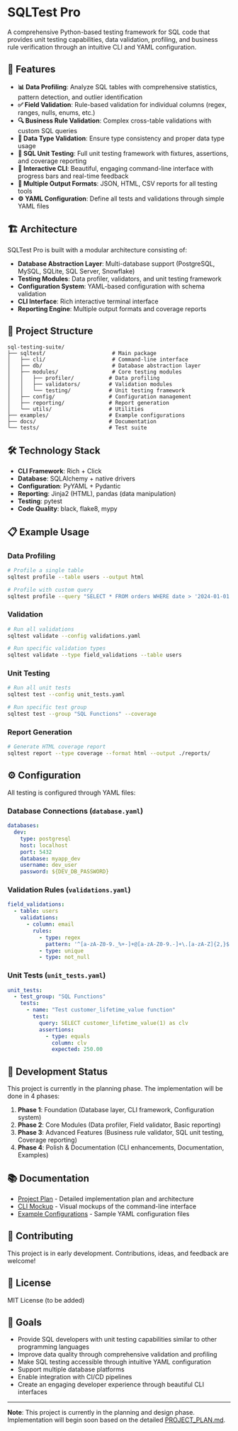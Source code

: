 # SQLTest Pro

A comprehensive Python-based testing framework for SQL code that provides unit testing capabilities, data validation, profiling, and business rule verification through an intuitive CLI and YAML configuration.

## 🚀 Features

- **📊 Data Profiling**: Analyze SQL tables with comprehensive statistics, pattern detection, and outlier identification
- **✅ Field Validation**: Rule-based validation for individual columns (regex, ranges, nulls, enums, etc.)
- **🔍 Business Rule Validation**: Complex cross-table validations with custom SQL queries
- **🎯 Data Type Validation**: Ensure type consistency and proper data type usage
- **🧪 SQL Unit Testing**: Full unit testing framework with fixtures, assertions, and coverage reporting
- **🎨 Interactive CLI**: Beautiful, engaging command-line interface with progress bars and real-time feedback
- **📄 Multiple Output Formats**: JSON, HTML, CSV reports for all testing tools
- **⚙️ YAML Configuration**: Define all tests and validations through simple YAML files

## 🏗️ Architecture

SQLTest Pro is built with a modular architecture consisting of:

- **Database Abstraction Layer**: Multi-database support (PostgreSQL, MySQL, SQLite, SQL Server, Snowflake)
- **Testing Modules**: Data profiler, validators, and unit testing framework
- **Configuration System**: YAML-based configuration with schema validation
- **CLI Interface**: Rich interactive terminal interface
- **Reporting Engine**: Multiple output formats and coverage reports

## 📁 Project Structure

```
sql-testing-suite/
├── sqltest/                     # Main package
│   ├── cli/                     # Command-line interface
│   ├── db/                      # Database abstraction layer
│   ├── modules/                 # Core testing modules
│   │   ├── profiler/           # Data profiling
│   │   ├── validators/         # Validation modules
│   │   └── testing/            # Unit testing framework
│   ├── config/                 # Configuration management
│   ├── reporting/              # Report generation
│   └── utils/                  # Utilities
├── examples/                   # Example configurations
├── docs/                       # Documentation
└── tests/                      # Test suite
```

## 🛠️ Technology Stack

- **CLI Framework**: Rich + Click
- **Database**: SQLAlchemy + native drivers
- **Configuration**: PyYAML + Pydantic
- **Reporting**: Jinja2 (HTML), pandas (data manipulation)
- **Testing**: pytest
- **Code Quality**: black, flake8, mypy

## 📋 Example Usage

### Data Profiling
```bash
# Profile a single table
sqltest profile --table users --output html

# Profile with custom query
sqltest profile --query "SELECT * FROM orders WHERE date > '2024-01-01'"
```

### Validation
```bash
# Run all validations
sqltest validate --config validations.yaml

# Run specific validation types
sqltest validate --type field_validations --table users
```

### Unit Testing
```bash
# Run all unit tests
sqltest test --config unit_tests.yaml

# Run specific test group
sqltest test --group "SQL Functions" --coverage
```

### Report Generation
```bash
# Generate HTML coverage report
sqltest report --type coverage --format html --output ./reports/
```

## ⚙️ Configuration

All testing is configured through YAML files:

### Database Connections (`database.yaml`)
```yaml
databases:
  dev:
    type: postgresql
    host: localhost
    port: 5432
    database: myapp_dev
    username: dev_user
    password: ${DEV_DB_PASSWORD}
```

### Validation Rules (`validations.yaml`)
```yaml
field_validations:
  - table: users
    validations:
      - column: email
        rules:
          - type: regex
            pattern: '^[a-zA-Z0-9._%+-]+@[a-zA-Z0-9.-]+\.[a-zA-Z]{2,}$'
          - type: unique
          - type: not_null
```

### Unit Tests (`unit_tests.yaml`)
```yaml
unit_tests:
  - test_group: "SQL Functions"
    tests:
      - name: "Test customer_lifetime_value function"
        test:
          query: SELECT customer_lifetime_value(1) as clv
          assertions:
            - type: equals
              column: clv
              expected: 250.00
```

## 🎯 Development Status

This project is currently in the planning phase. The implementation will be done in 4 phases:

1. **Phase 1**: Foundation (Database layer, CLI framework, Configuration system)
2. **Phase 2**: Core Modules (Data profiler, Field validator, Basic reporting)
3. **Phase 3**: Advanced Features (Business rule validator, SQL unit testing, Coverage reporting)
4. **Phase 4**: Polish & Documentation (CLI enhancements, Documentation, Examples)

## 📚 Documentation

- [Project Plan](PROJECT_PLAN.md) - Detailed implementation plan and architecture
- [CLI Mockup](CLI_MOCKUP.md) - Visual mockups of the command-line interface
- [Example Configurations](examples/configs/) - Sample YAML configuration files

## 🤝 Contributing

This project is in early development. Contributions, ideas, and feedback are welcome!

## 📄 License

MIT License (to be added)

## 🎯 Goals

- Provide SQL developers with unit testing capabilities similar to other programming languages
- Improve data quality through comprehensive validation and profiling
- Make SQL testing accessible through intuitive YAML configuration
- Support multiple database platforms
- Enable integration with CI/CD pipelines
- Create an engaging developer experience through beautiful CLI interfaces

---

**Note**: This project is currently in the planning and design phase. Implementation will begin soon based on the detailed [PROJECT_PLAN.md](PROJECT_PLAN.md).
